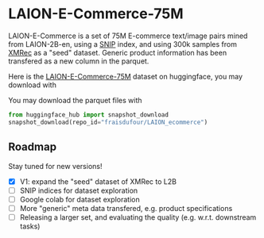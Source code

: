 # LAION-E-Commerce-75M

LAION-E-Commerce is a set of 75M E-commerce text/image pairs mined from LAION-2B-en, using a [SNIP](https://github.com/ryanwebster90/snip-dedup) index, and using 300k samples from [XMRec](https://xmrec.github.io/) as a "seed" dataset. Generic product information has been transfered as a new column in the parquet. 

Here is the [LAION-E-Commerce-75M](https://huggingface.co/datasets/fraisdufour/LAION_ecommerce) dataset on huggingface, you may download with

You may download the parquet files with
```python
from huggingface_hub import snapshot_download
snapshot_download(repo_id="fraisdufour/LAION_ecommerce")
```

## Roadmap

Stay tuned for new versions!
- [x] V1: expand the "seed" dataset of XMRec to L2B
- [ ] SNIP indices for dataset exploration
- [ ] Google colab for dataset exploration
- [ ] More "generic" meta data transfered, e.g. product specifications
- [ ] Releasing a larger set, and evaluating the quality (e.g. w.r.t. downstream tasks)
